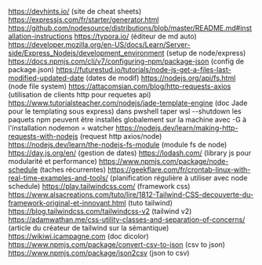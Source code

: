 https://devhints.io/ (site de cheat sheets)
https://expressjs.com/fr/starter/generator.html
https://github.com/nodesource/distributions/blob/master/README.md#installation-instructions
https://typora.io/ (éditeur de md auto)
https://developer.mozilla.org/en-US/docs/Learn/Server-side/Express_Nodejs/development_environment (setup de node/express)
https://docs.npmjs.com/cli/v7/configuring-npm/package-json (config de package.json)
https://futurestud.io/tutorials/node-js-get-a-files-last-modified-updated-date (dates de modif)
https://nodejs.org/api/fs.html (node file system)
https://attacomsian.com/blog/http-requests-axios (utilisation de clients http pour requetes api)
https://www.tutorialsteacher.com/nodejs/jade-template-engine (doc Jade pour le templating sous express)
dans pwshell taper wsl --shutdown
les paquets npm peuvent être installés globalement sur la machine avec -G à l'installation
nodemon = watcher
https://nodejs.dev/learn/making-http-requests-with-nodejs (request http axios/node)
https://nodejs.dev/learn/the-nodejs-fs-module (module fs de node)
https://day.js.org/en/ (gestion de dates)
https://lodash.com/ (library js pour modularité et performance)
https://www.npmjs.com/package/node-schedule (taches récurrentes)
https://geekflare.com/fr/crontab-linux-with-real-time-examples-and-tools/ (planification régulière à utiliser avec node schedule)
https://play.tailwindcss.com/ (framework css)
https://www.alsacreations.com/tuto/lire/1812-Tailwind-CSS-decouverte-du-framework-original-et-innovant.html (tuto tailwind)
https://blog.tailwindcss.com/tailwindcss-v2 (tailwind v2)
https://adamwathan.me/css-utility-classes-and-separation-of-concerns/ (article du créateur de tailwind sur la sémantique)
https://wikiwi.icampagne.com (doc dicolor)
https://www.npmjs.com/package/convert-csv-to-json (csv to json)
https://www.npmjs.com/package/json2csv (json to csv)